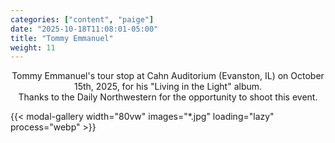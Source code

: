 ```yaml
---
categories: ["content", "paige"]
date: "2025-10-18T11:08:01-05:00"
title: "Tommy Emmanuel"
weight: 11
---
```


<div style="max-width: 1000px; margin-left: auto; margin-right: auto; text-align: center;">
<p>Tommy Emmanuel's tour stop at Cahn Auditorium (Evanston, IL) on October 15th, 2025, for his "Living in the Light" album. <br> Thanks to the Daily Northwestern for the opportunity to shoot this event.</p>
</div>


<div style="display: flex; flex-wrap: wrap; gap: 1rem; justify-content: flex-start;">
    {{< modal-gallery width="80vw" images="*.jpg" loading="lazy" process="webp" >}}
</div>
